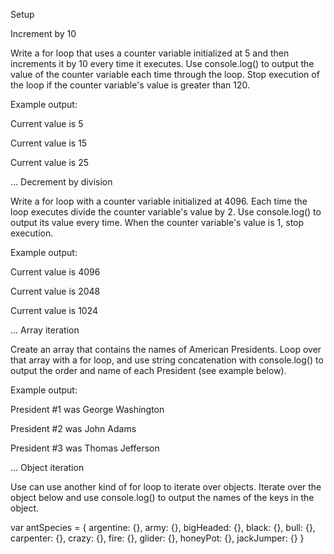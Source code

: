 Setup

Increment by 10

Write a for loop that uses a counter variable initialized at 5 and then increments it by 10 every time it executes. Use console.log() to output the value of the counter variable each time through the loop. Stop execution of the loop if the counter variable's value is greater than 120.

Example output:

Current value is 5

Current value is 15

Current value is 25

...
Decrement by division

Write a for loop with a counter variable initialized at 4096. Each time the loop executes divide the counter variable's value by 2. Use console.log() to output its value every time. When the counter variable's value is 1, stop execution.

Example output:

Current value is 4096

Current value is 2048

Current value is 1024

...
Array iteration

Create an array that contains the names of American Presidents. Loop over that array with a for loop, and use string concatenation with console.log() to output the order and name of each President (see example below).

Example output:

President #1 was George Washington

President #2 was John Adams

President #3 was Thomas Jefferson

...
Object iteration

Use can use another kind of for loop to iterate over objects. Iterate over the object below and use console.log() to output the names of the keys in the object.

var antSpecies = {
  argentine: {},
  army: {},
  bigHeaded: {},
  black: {},
  bull: {},
  carpenter: {},
  crazy: {},
  fire: {},
  glider: {},
  honeyPot: {},
  jackJumper: {}
}